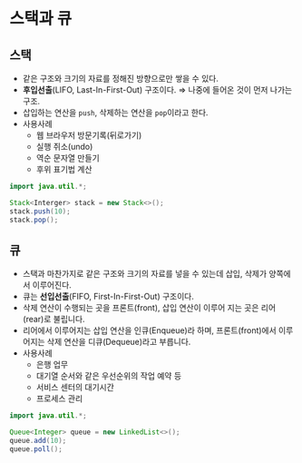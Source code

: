 # 스택과 큐

## 스택

- 같은 구조와 크기의 자료를 정해진 방향으로만 쌓을 수 있다.
- **후입선출**(LIFO, Last-In-First-Out) 구조이다. ⇒ 나중에 들어온 것이 먼저 나가는 구조.
- 삽입하는 연산을 `push`, 삭제하는 연산을 `pop`이라고 한다.
- 사용사례
    - 웹 브라우저 방문기록(뒤로가기)
    - 실행 쥐소(undo)
    - 역순 문자열 만들기
    - 후위 표기법 계산

```java
import java.util.*;

Stack<Interger> stack = new Stack<>();
stack.push(10);
stack.pop();
```

## 큐

- 스택과 마찬가지로 같은 구조와 크기의 자료를 넣을 수 있는데 삽입, 삭제가 양쪽에서 이루어진다.
- 큐는 **선입선출**(FIFO, First-In-First-Out) 구조이다.
- 삭제 연산이 수행되는 곳을 프론트(front), 삽입 연산이 이루어 지는 곳은 리어(rear)로 불립니다.
- 리어에서 이루어지는 삽입 연산을 인큐(Enqueue)라 하며, 프론트(front)에서 이루어지는 삭제 연산을 디큐(Dequeue)라고 부릅니다.
- 사용사례
    - 은행 업무
    - 대기열 순서와 같은 우선순위의 작업 예약 등
    - 서비스 센터의 대기시간
    - 프로세스 관리

```java
import java.util.*;

Queue<Integer> queue = new LinkedList<>();
queue.add(10);
queue.poll();
```